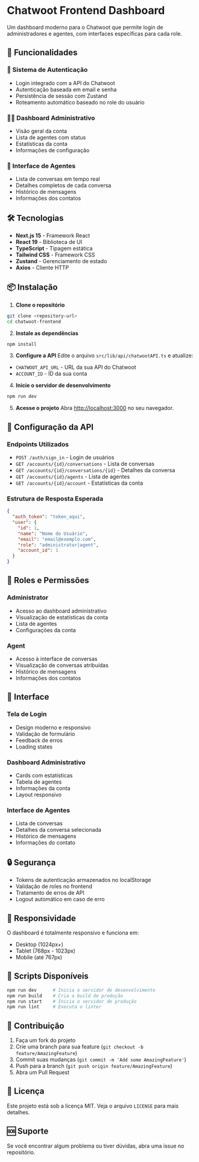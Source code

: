 # Chatwoot Frontend Dashboard

Um dashboard moderno para o Chatwoot que permite login de administradores e agentes, com interfaces específicas para cada role.

## 🚀 Funcionalidades

### 🔐 Sistema de Autenticação
- Login integrado com a API do Chatwoot
- Autenticação baseada em email e senha
- Persistência de sessão com Zustand
- Roteamento automático baseado no role do usuário

### 👨‍💼 Dashboard Administrativo
- Visão geral da conta
- Lista de agentes com status
- Estatísticas da conta
- Informações de configuração

### 💬 Interface de Agentes
- Lista de conversas em tempo real
- Detalhes completos de cada conversa
- Histórico de mensagens
- Informações dos contatos

## 🛠️ Tecnologias

- **Next.js 15** - Framework React
- **React 19** - Biblioteca de UI
- **TypeScript** - Tipagem estática
- **Tailwind CSS** - Framework CSS
- **Zustand** - Gerenciamento de estado
- **Axios** - Cliente HTTP

## 📦 Instalação

1. **Clone o repositório**
```bash
git clone <repository-url>
cd chatwoot-frontend
```

2. **Instale as dependências**
```bash
npm install
```

3. **Configure a API**
Edite o arquivo `src/lib/api/chatwootAPI.ts` e atualize:
- `CHATWOOT_API_URL` - URL da sua API do Chatwoot
- `ACCOUNT_ID` - ID da sua conta

4. **Inicie o servidor de desenvolvimento**
```bash
npm run dev
```

5. **Acesse o projeto**
Abra [http://localhost:3000](http://localhost:3000) no seu navegador.

## 🔧 Configuração da API

### Endpoints Utilizados

- `POST /auth/sign_in` - Login de usuários
- `GET /accounts/{id}/conversations` - Lista de conversas
- `GET /accounts/{id}/conversations/{id}` - Detalhes da conversa
- `GET /accounts/{id}/agents` - Lista de agentes
- `GET /accounts/{id}/account` - Estatísticas da conta

### Estrutura de Resposta Esperada

```json
{
  "auth_token": "token_aqui",
  "user": {
    "id": 1,
    "name": "Nome do Usuário",
    "email": "email@exemplo.com",
    "role": "administrator|agent",
    "account_id": 1
  }
}
```

## 👥 Roles e Permissões

### Administrator
- Acesso ao dashboard administrativo
- Visualização de estatísticas da conta
- Lista de agentes
- Configurações da conta

### Agent
- Acesso à interface de conversas
- Visualização de conversas atribuídas
- Histórico de mensagens
- Informações dos contatos

## 🎨 Interface

### Tela de Login
- Design moderno e responsivo
- Validação de formulário
- Feedback de erros
- Loading states

### Dashboard Administrativo
- Cards com estatísticas
- Tabela de agentes
- Informações da conta
- Layout responsivo

### Interface de Agentes
- Lista de conversas
- Detalhes da conversa selecionada
- Histórico de mensagens
- Informações do contato

## 🔒 Segurança

- Tokens de autenticação armazenados no localStorage
- Validação de roles no frontend
- Tratamento de erros de API
- Logout automático em caso de erro

## 📱 Responsividade

O dashboard é totalmente responsivo e funciona em:
- Desktop (1024px+)
- Tablet (768px - 1023px)
- Mobile (até 767px)

## 🚀 Scripts Disponíveis

```bash
npm run dev      # Inicia o servidor de desenvolvimento
npm run build    # Cria a build de produção
npm run start    # Inicia o servidor de produção
npm run lint     # Executa o linter
```

## 🤝 Contribuição

1. Faça um fork do projeto
2. Crie uma branch para sua feature (`git checkout -b feature/AmazingFeature`)
3. Commit suas mudanças (`git commit -m 'Add some AmazingFeature'`)
4. Push para a branch (`git push origin feature/AmazingFeature`)
5. Abra um Pull Request

## 📄 Licença

Este projeto está sob a licença MIT. Veja o arquivo `LICENSE` para mais detalhes.

## 🆘 Suporte

Se você encontrar algum problema ou tiver dúvidas, abra uma issue no repositório.

